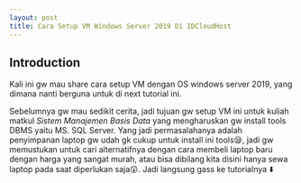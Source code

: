 ```yaml
---
layout: post
title: Cara Setup VM Windows Server 2019 Di IDCloudHost
---
```


## Introduction
Kali ini gw mau share cara setup VM dengan OS windows server 2019, yang dimana nanti berguna untuk di next tutorial ini. 

Sebelumnya gw mau sedikit cerita, jadi tujuan gw setup VM ini untuk kuliah matkul *Sistem Manajemen Basis Data* yang mengharuskan gw install tools DBMS yaitu MS. SQL Server. 
Yang jadi permasalahanya adalah penyimpanan laptop gw udah gk cukup untuk install ini tools😪, jadi gw memustukan untuk cari alternatifnya dengan cara membeli laptop baru dengan
harga yang sangat murah, atau bisa dibilang kita disini hanya sewa laptop pada saat diperlukan saja😲. Jadi langsung gass ke tutorialnya ⬇️
